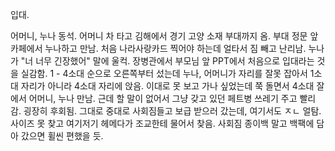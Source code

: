 입대.

어머니, 누나 동석. 어머니 차 타고 김해에서 경기 고양 소재 부대까지 옴. 부대 정문 앞 카페에서 누나하고 만남. 처음 나라사랑카드 찍어야 하는데 얼타서 짐 빼고 난리남. 누나가 "너 너무 긴장했어" 말에 울컥. 장병관에서 부모님 앞 PPT에서 처음으로 입대라는 것을 실감함. 1 - 4소대 순으로 오른쪽부터 섰는데 누나, 어머니가 자리를 잘못 잡아서 1소대 자리가 아니라 4소대 자리에 앉음. 이대로 못 보고 가나 싶었는데 쭉 돌면서 4소대 잘에서 어머니, 누나 만남. 근데 할 말이 없어서 그냥 갖고 있던 페트병 쓰레기 주고 빨리감. 굉장히 후회됨. 그대로 중대로 사회짐들고 보급 받으러 갔는데, 여기서도 ㅈㄴ 얼탐. 사이즈 못 찾고 여기저기 헤메다가 조교한테 물어서 찾음. 사회짐 종이백 말고 백팩에 담아 갔으면 휠씬 편했을 듯.
